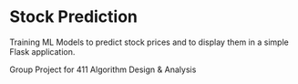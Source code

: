 # Stock Prediction

Training ML Models to predict stock prices and to display them in a simple Flask application.

Group Project for 411 Algorithm Design & Analysis